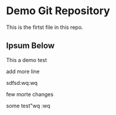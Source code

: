 # Demo Git Repository

This is the firtst file in this repo.

## Ipsum Below

This a demo test

add more line

sdfsd:wq:wq

few morte changes

some test"wq
:wq


